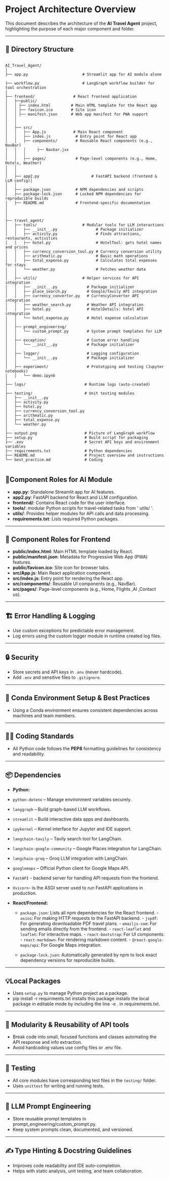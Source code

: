
#  Project Architecture Overview

This document describes the architecture of the **AI Travel Agent** project, highlighting the purpose of each major component and folder.

---

## 📁 Directory Structure

```

AI_Travel_Agent/
│
├── app.py                        # Streamlit app for AI module alone

├── workflow.py                   # LangGraph workflow builder for tool orchestration
│
├── frontend/                 # React frontend application
│   ├──public/
│   │ ├── index.html         # Main HTML template for the React app
│   │ ├── favicon.ico        # Site icon
│   │ ├── manifest.json      # Web app manifest for PWA support
│   │     
│   │  
│   ├── src/
│   │   ├── App.js            # Main React component
│   │   ├── index.js           # Entry point for React app
│   │   ├── components/        # Reusable React components (e.g., NavBar)
│   │   │     ├── Navbar.jsx 
│   │   │ 
│   │   ├── pages/             # Page-level components (e.g., Home, Hotels, Weather)
│   │   
│   │   
│   ├── app2.py                       # FastAPI backend (frontend & LLM config)│   
│   │
│   ├── package.json           # NPM dependencies and scripts
│   ├── package-lock.json      # Locked NPM dependencies for reproducible builds
│   ├── README.md              # Frontend-specific documentation
│    
│                   
│
├── travel_agent/
│   ├── tools/                    # Modular tools for LLM interactions
│   │   ├── __init__.py                 # Package initializer
│   │   ├── activity.py                 # Finds attractions, restaurants, activities
│   │   ├── hotel.py                    # HotelTool: gets hotel names and prices
│   │   ├── currency_conversion_tool.py # Currency conversion utility
│   │   ├── arithmatic.py               # Basic math operations
│   │   ├── total_expense.py            # Calculates total expenses for stays
│   │   └── weather.py                  # Fetches weather data
│   │
│   ├── utils/                    # Helper services for API integration
│   │   ├── __init__.py             # Package initializer
│   │   ├── place_search.py         # Google/Tavily API integration
│   │   ├── currency_convertor.py   # CurrencyConverter API integration
│   │   ├── weather_search.py       # Weather API integration
│   │   ├── hotel.py                # HotelDetails: hotel API integration
│   │   └── hotel_expense.py        # Hotel expense calculation
│   │
│   ├── prompt_engineering/
│   │   └── custom_prompt.py        # System prompt templates for LLM
│   │
│   ├── exception/                  # Custom error handling
│   │   └── __init__.py             # Package initializer
│   │
│   ├── logger/                     # Logging configuration
│   │   └── __init__.py             # Package initializer
│   │
│   ├── experiment/                 # Prototyping and testing (Jupyter notebooks)
│   │   └── demo.ipynb
│
├── logs/                          # Runtime logs (auto-created)
│
├── testing/                       # Unit testing modules
│   ├── __init__.py
│   ├── activity.py
│   ├── hotel.py
│   ├── currency_conversion_tool.py
│   ├── arithmatic.py
│   ├── total_expense.py
│   └── weather.py
│
├── output.png                     # Picture of LangGraph workflow
├── setup.py                       # Build script for packaging
├── .env                           # Secret API keys and environment variables
├── requirements.txt               # Python dependencies
├── README.md                      # Project overview and instructions
└── best_practice.md               # Coding 


```


## 🧩Component Roles for AI Module

- **app.py**: Standalone Streamlit app for AI features.
- **app2.py**: FastAPI backend for React and LLM configuration.
- **frontend/**: Contains React code for the user interface.
- **tools/**: modular Python scripts for travel-related tasks from ' utils/ '.
- **utils/**: Provides helper modules for API calls and data processing.
- **requirements.txt**: Lists required Python packages.


---
## 🧩 Component Roles for Frontend

- **public/index.html**: Main HTML template loaded by React.
- **public/manifest.json**: Metadata for Progressive Web App (PWA) features.
- **public/favicon.ico**: Site icon for browser tabs.
- **src/App.js**: Main React application component.
- **src/index.js**: Entry point for rendering the React app.
- **src/components/**: Reusable UI components (e.g., NavBar).
- **src/pages/**: Page-level components (e.g., Home, Flights ,AI ,Contact us).
---

## 🏗️ Error Handling & Logging

- Use custom exceptions for predictable error management.
- Log errors using the custom logger module in runtime created log files.

---

## 🔒 Security

- Store secrets and API keys in `.env` (never hardcode).
- Add `.env` and sensitive files to `.gitignore`.

---

## 🐍 Conda Environment Setup & Best Practices

- Using a Conda environment ensures consistent dependencies across machines and team members.

---

## 🧑‍💻 Coding Standards

- All Python code follows the **PEP8** formatting guidelines for consistency and readability.

---

## 📦 Dependencies
- **Python:** 
 - `python-dotenv` – Manage environment variables securely.
 - `langgraph` – Build graph-based LLM workflows.
 - `streamlit` – Build interactive data apps and dashboards.
 - `ipykernel` – Kernel interface for Jupyter and IDE support.
 - `langchain-tavily` – Tavily search tool for LangChain.
 - `langchain-google-community` – Google Places integration for LangChain.
 - `langchain-groq` – Groq LLM integration with LangChain.
 - `googlemaps` – Official Python client for Google Maps API.
 - `FastAPI` - backend server for handling API requests from the frontend.
 - `Uvicorn`- is the ASGI server used to run FastAPI applications in production. 

- **React/Frontend:**  
  - `package.json`: Lists all npm dependencies for the React frontend.
        - `axios`: For making HTTP requests to the FastAPI backend.
        - `jspdf`: For generating downloadable PDF travel plans.
        - `emailjs-com`: For sending emails directly from the frontend.
        - `react-leaflet` and `leaflet`: For interactive maps.
        - `react-bootstrap`: For UI components.
        - `react-markdown`: For rendering markdown content.
        - `@react-google-maps/api`: For Google Maps integration.

  - `package-lock.json`: Automatically generated by npm to lock exact dependency versions for reproducible builds.

---

## 💡Local Packages

- Uses `setup.py` to manage  Python project as a package.
- pip install -r requirments.txt installs this package installs the local package in editable mode by including the line -e . in requirements.txt.



---

## 🧱 Modularity & Reusability of API tools

- Break code into small, focused functions and classes automating the API response and info extraction.
- Avoid hardcoding values  use config files or .env file.


---

## 🧪 Testing

- All core modules have corresponding test files in the `testing/` folder.
- Uses  `unittest` for writing and running tests.

---

## 🧩 LLM Prompt Engineering

- Store reusable prompt templates in prompt_engineering/custom_prompt.py.
- Keep system prompts clean, documented, and versioned.


---

## ✍️ Type Hinting & Docstring Guidelines

- Improves code readability and IDE auto-completion.
- Helps with static analysis, unit testing, and team collaboration.






